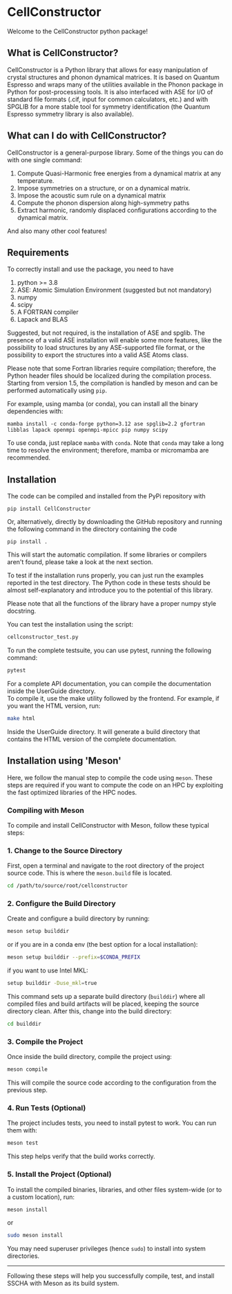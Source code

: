 # CellConstructor

Welcome to the CellConstructor python package!

## What is CellConstructor?
CellConstructor is a Python library that allows for easy manipulation of crystal structures and phonon dynamical matrices.
It is based on Quantum Espresso and wraps many of the utilities available in the Phonon package in Python for post-processing tools.
It is also interfaced with ASE for I/O of standard file formats (.cif, input for common calculators, etc.) and with SPGLIB for a more stable tool for symmetry identification (the Quantum Espresso symmetry library is also available).


## What can I do with CellConstructor?
CellConstructor is a general-purpose library. Some of the things you can do with one single command:

1. Compute Quasi-Harmonic free energies from a dynamical matrix at any temperature.
2. Impose symmetries on a structure, or on a dynamical matrix.
3. Impose the acoustic sum rule on a dynamical matrix
4. Compute the phonon dispersion along high-symmetry paths
5. Extract harmonic, randomly displaced configurations according to the dynamical matrix.

And also many other cool features!

## Requirements

To correctly install and use the package, you need to have
1. python >= 3.8
2. ASE: Atomic Simulation Environment (suggested but not mandatory)
3. numpy
4. scipy
5. A FORTRAN compiler
6. Lapack and BLAS

Suggested, but not required, is the installation of ASE and spglib.
The presence of a valid ASE installation will enable some more features,
like the possibility to load structures by any ASE-supported file format,
or the possibility to export the structures into a valid ASE Atoms class.

Please note that some Fortran libraries require compilation; therefore, the Python header files should be localized during the compilation process. Starting from version 1.5, the compilation is handled by meson and can be performed automatically using `pip`.

For example, using mamba (or conda), you can install all the binary dependencies with:

```
mamba install -c conda-forge python=3.12 ase spglib=2.2 gfortran libblas lapack openmpi openmpi-mpicc pip numpy scipy
```
To use conda, just replace `mamba` with `conda`. Note that `conda` may take a long time to resolve the environment; therefore, mamba or micromamba are recommended.

## Installation

The code can be compiled and installed from the PyPi repository with

```
pip install CellConstructor
```

Or, alternatively, directly by downloading the GitHub repository and running the following command in the directory containing the code

```
pip install .
```

This will start the automatic compilation. If some libraries or compilers aren't found, please take a look at the next section.

To test if the installation runs properly, you can just run the examples reported
in the test directory. The Python code in these tests should be
almost self-explanatory and introduce you to the potential of this library.

Please note that all the functions of the library have a proper numpy style
docstring.

You can test the installation using the script:
```bash
cellconstructor_test.py
```

To run the complete testsuite, you can use pytest, running the following command:
```bash
pytest
```

For a complete API documentation, you can compile the documentation inside the UserGuide directory.  
To compile it, use the make utility followed by the frontend.
For example, if you want the HTML version, run:
```bash
make html
```
Inside the UserGuide directory. It will generate a build directory that contains the HTML version of the complete documentation.

## Installation using 'Meson'

Here, we follow the manual step to compile the code using `meson`. These steps are required if you 
want to compute the code on an HPC by exploiting the fast optimized libraries of the HPC nodes.

### Compiling with Meson

To compile and install CellConstructor with Meson, follow these typical steps:

### 1. Change to the Source Directory

First, open a terminal and navigate to the root directory of the project source code. This is where the `meson.build` file is located.

```bash
cd /path/to/source/root/cellconstructor
```


### 2. Configure the Build Directory

Create and configure a build directory by running:

```bash
meson setup builddir
```

or if you are in a conda env (the best option for a local installation):
```bash
meson setup builddir --prefix=$CONDA_PREFIX
```

if you want to use Intel MKL:
```bash
setup builddir -Duse_mkl=true
```

This command sets up a separate build directory (`builddir`) where all compiled files and build artifacts will be placed, keeping the source directory clean. After this, change into the build directory:

```bash
cd builddir
```


### 3. Compile the Project

Once inside the build directory, compile the project using:

```bash
meson compile
```

This will compile the source code according to the configuration from the previous step.

### 4. Run Tests (Optional)

The project includes tests, you need to install pytest to work. You can run them with:

```bash
meson test
```

This step helps verify that the build works correctly.

### 5. Install the Project (Optional)

To install the compiled binaries, libraries, and other files system-wide (or to a custom location), run:


```bash
meson install
```

or

```bash
sudo meson install
```

You may need superuser privileges (hence `sudo`) to install into system directories.

***

Following these steps will help you successfully compile, test, and install SSCHA with Meson as its build system.

